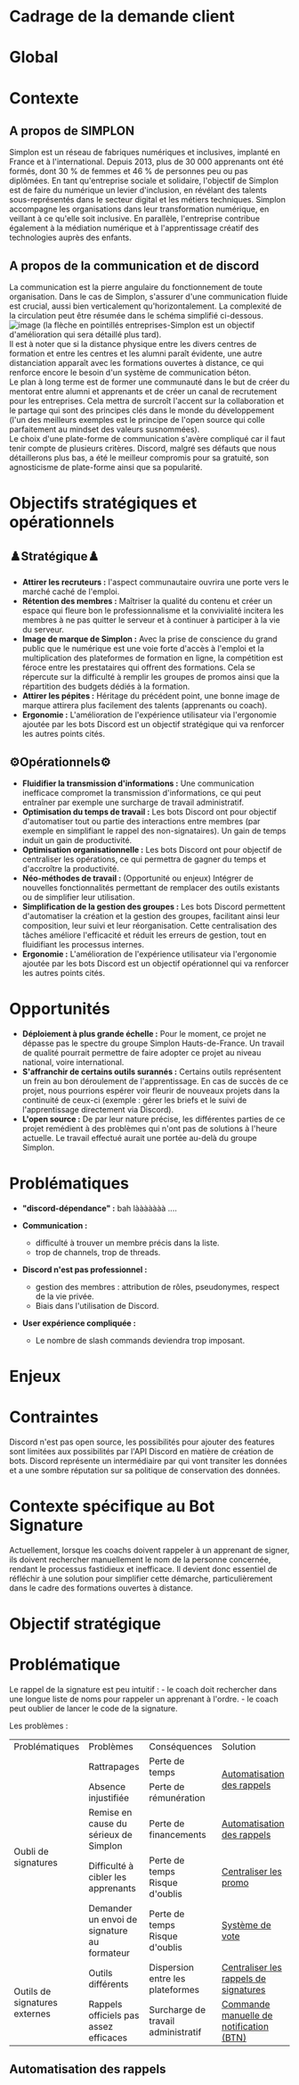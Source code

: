 # Cadrage de la demande client

# Global

# Contexte 

## A propos de SIMPLON

Simplon est un réseau de fabriques numériques et inclusives, implanté en France et à l'international. Depuis 2013, plus de 30 000 apprenants ont été formés, dont 30 % de femmes et 46 % de personnes peu ou pas diplômées. En tant qu'entreprise sociale et solidaire, l'objectif de Simplon est de faire du numérique un levier d'inclusion, en révélant des talents sous-représentés dans le secteur digital et les métiers techniques. Simplon accompagne les organisations dans leur transformation numérique, en veillant à ce qu'elle soit inclusive. En parallèle, l'entreprise contribue également à la médiation numérique et à l'apprentissage créatif des technologies auprès des enfants.

## A propos de la communication et de discord

La communication est la pierre angulaire du fonctionnement de toute organisation. Dans le cas de Simplon, s'assurer d'une communication fluide est crucial, aussi bien verticalement qu'horizontalement. La complexité de la circulation peut être résumée dans le schéma simplifié ci-dessous.
![image](/./assets/img/schema-communication.png)
(la flèche en pointillés entreprises-Simplon est un objectif d'amélioration qui sera détaillé plus tard).<br>
Il est à noter que si la distance physique entre les divers centres de formation et entre les centres et les alumni paraît évidente, une autre distanciation apparaît avec les formations ouvertes à distance, ce qui renforce encore le besoin d'un système de communication béton.<br>
Le plan à long terme est de former une communauté dans le but de créer du mentorat entre alumni et apprenants et de créer un canal de recrutement pour les entreprises. Cela mettra de surcroît l'accent sur la collaboration et le partage qui sont des principes clés dans le monde du développement (l'un des meilleurs exemples est le principe de l'open source qui colle parfaitement au mindset des valeurs susnommées).<br>
Le choix d'une plate-forme de communication s'avère compliqué car il faut tenir compte de plusieurs critères. Discord, malgré ses défauts que nous détaillerons plus bas, a été le meilleur compromis pour sa gratuité, son agnosticisme de plate-forme ainsi que sa popularité.

# Objectifs stratégiques et opérationnels

## ♟️Stratégique♟️
- **Attirer les recruteurs :** l'aspect communautaire ouvrira une porte vers le marché caché de l'emploi. 
- **Rétention des membres :** Maîtriser la qualité du contenu et créer un espace qui fleure bon le professionnalisme et la convivialité incitera les membres à ne pas quitter le serveur et à continuer à participer à la vie du serveur.
- **Image de marque de Simplon :** Avec la prise de conscience du grand public que le numérique est une voie forte d'accès à l'emploi et la multiplication des plateformes de formation en ligne, la compétition est féroce entre les prestataires qui offrent des formations. Cela se répercute sur la difficulté à remplir les groupes de promos ainsi que la répartition des budgets dédiés à la formation. 
- **Attirer les pépites :** Héritage du précédent point, une bonne image de marque attirera plus facilement des talents (apprenants ou coach).
- **Ergonomie :** L'amélioration de l'expérience utilisateur via l'ergonomie ajoutée par les bots Discord est un objectif stratégique qui va renforcer les autres points cités. 

## ⚙️Opérationnels⚙️
- **Fluidifier la transmission d'informations :** Une communication inefficace compromet la transmission d'informations, ce qui peut entraîner par exemple une surcharge de travail administratif.
- **Optimisation du temps de travail :** Les bots Discord ont pour objectif d'automatiser tout ou partie des interactions entre membres (par exemple en simplifiant le rappel des non-signataires). Un gain de temps induit un gain de productivité.
- **Optimisation organisationnelle :** Les bots Discord ont pour objectif de centraliser les opérations, ce qui permettra de gagner du temps et d'accroître la productivité.
- **Néo-méthodes de travail :** (Opportunité ou enjeux) Intégrer de nouvelles fonctionnalités permettant de remplacer des outils existants ou de simplifier leur utilisation.
- **Simplification de la gestion des groupes :** Les bots Discord permettent d'automatiser la création et la gestion des groupes, facilitant ainsi leur composition, leur suivi et leur réorganisation. Cette centralisation des tâches améliore l'efficacité et réduit les erreurs de gestion, tout en fluidifiant les processus internes.
- **Ergonomie :** L'amélioration de l'expérience utilisateur via l'ergonomie ajoutée par les bots Discord est un objectif opérationnel qui va renforcer les autres points cités. 

# Opportunités
- **Déploiement à plus grande échelle :** Pour le moment, ce projet ne dépasse pas le spectre du groupe Simplon Hauts-de-France. Un travail de qualité pourrait permettre de faire adopter ce projet au niveau national, voire international.
- **S'affranchir de certains outils surannés :** Certains outils représentent un frein au bon déroulement de l'apprentissage. En cas de succès de ce projet, nous pourrions espérer voir fleurir de nouveaux projets dans la continuité de ceux-ci (exemple : gérer les briefs et le suivi de l'apprentissage directement via Discord).
- **L'open source :** De par leur nature précise, les différentes parties de ce projet remédient à des problèmes qui n'ont pas de solutions à l'heure actuelle. Le travail effectué aurait une portée au-delà du groupe Simplon.

# Problématiques

- **"discord-dépendance" :** bah lààààààà ....
- **Communication :**
    - difficulté à trouver un membre précis dans la liste.
    - trop de channels, trop de threads.
    
- **Discord n'est pas professionnel :**
    - gestion des membres : attribution de rôles, pseudonymes, respect de la vie privée.
    - Biais dans l'utilisation de Discord. 
- **User expérience compliquée :**
    - Le nombre de slash commands deviendra trop imposant.

# Enjeux

# Contraintes
Discord n'est pas open source, les possibilités pour ajouter des features sont limitées aux possibilités par l'API Discord en matière de création de bots. Discord représente un intermédiaire par qui vont transiter les données et a une sombre réputation sur sa politique de conservation des données.

# Contexte spécifique au Bot Signature

Actuellement, lorsque les coachs doivent rappeler à un apprenant de signer, ils doivent rechercher manuellement le nom de la personne concernée, rendant le processus fastidieux et inefficace. Il devient donc essentiel de réfléchir à une solution pour simplifier cette démarche, particulièrement dans le cadre des formations ouvertes à distance.

# Objectif stratégique

# Problématique 

Le rappel de la signature est peu intuitif :
    - le coach doit rechercher dans une longue liste de noms pour rappeler un apprenant à l'ordre.
    - le coach peut oublier de lancer le code de la signature.

Les problèmes :

<table>
    <tr>
        <td>Problématiques</td>
        <td>Problèmes</td>
        <td>Conséquences</td>
        <td>Solution</td>
    </tr>
    <tr>
        <td rowspan="5">Oubli de signatures</td>
        <td>Rattrapages</td>
        <td>Perte de temps</td>
        <td rowspan="2"><a href="#">Automatisation des rappels</a></td>
    </tr>
    <tr>
        <td>Absence injustifiée</td>
        <td>Perte de rémunération</td>
    </tr>
    <tr>
        <td>Remise en cause du sérieux de Simplon</td>
        <td>Perte de financements</td>
        <td><a href="#">Automatisation des rappels</a></td>
    </tr>
    <tr>
        <td>Difficulté à cibler les apprenants</td>
        <td>Perte de temps <br> Risque d'oublis</td>
        <td><a href="#">Centraliser les promo</a></td>
    </tr>
    <tr>
        <td>Demander un envoi de signature au formateur</td>
        <td>Perte de temps <br> Risque d'oublis</td>
        <td><a href="#">Système de vote</a></td>
    </tr>
    <tr>
        <td rowspan="2">Outils de signatures externes</td>
        <td>Outils différents</td>
        <td>Dispersion entre les plateformes</td>
        <td><a href="#">Centraliser les rappels de signatures</a></td>
    </tr>
    <tr>
        <td>Rappels officiels pas assez efficaces</td>
        <td>Surcharge de travail administratif</td>
        <td><a href="#">Commande manuelle de notification (BTN)</a></td>
    </tr>
</table>

## Automatisation des rappels
